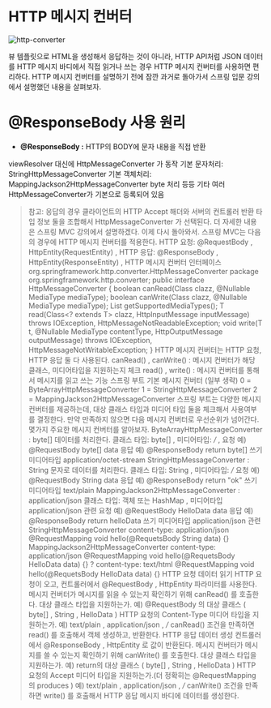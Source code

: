 HTTP 메시지 컨버터
======================  

![http-converter](https://user-images.githubusercontent.com/50267433/128208586-83a1086f-a38d-4851-961d-068008d77fcb.PNG)


뷰 템플릿으로 HTML을 생성해서 응답하는 것이 아니라, HTTP API처럼 JSON 데이터를 HTTP 메시지
바디에서 직접 읽거나 쓰는 경우 HTTP 메시지 컨버터를 사용하면 편리하다.
HTTP 메시지 컨버터를 설명하기 전에 잠깐 과거로 돌아가서 스프링 입문 강의에서 설명했던 내용을
살펴보자.

# @ResponseBody 사용 원리    
  
* **@ResponseBody :** HTTP의 BODY에 문자 내용을 직접 반환

viewResolver 대신에 HttpMessageConverter 가 동작
기본 문자처리: StringHttpMessageConverter
기본 객체처리: MappingJackson2HttpMessageConverter
byte 처리 등등 기타 여러 HttpMessageConverter가 기본으로 등록되어 있음
> 참고: 응답의 경우 클라이언트의 HTTP Accept 해더와 서버의 컨트롤러 반환 타입 정보 둘을 조합해서
HttpMessageConverter 가 선택된다. 더 자세한 내용은 스프링 MVC 강의에서 설명하겠다.
이제 다시 돌아와서.
스프링 MVC는 다음의 경우에 HTTP 메시지 컨버터를 적용한다.
HTTP 요청: @RequestBody , HttpEntity(RequestEntity) ,
HTTP 응답: @ResponseBody , HttpEntity(ResponseEntity) ,
HTTP 메시지 컨버터 인터페이스
org.springframework.http.converter.HttpMessageConverter
package org.springframework.http.converter;
public interface HttpMessageConverter<T> {
boolean canRead(Class<?> clazz, @Nullable MediaType mediaType);
boolean canWrite(Class<?> clazz, @Nullable MediaType mediaType);
List<MediaType> getSupportedMediaTypes();
T read(Class<? extends T> clazz, HttpInputMessage inputMessage)
throws IOException, HttpMessageNotReadableException;
void write(T t, @Nullable MediaType contentType, HttpOutputMessage
outputMessage)
throws IOException, HttpMessageNotWritableException;
}
HTTP 메시지 컨버터는 HTTP 요청, HTTP 응답 둘 다 사용된다.
canRead() , canWrite() : 메시지 컨버터가 해당 클래스, 미디어타입을 지원하는지 체크
read() , write() : 메시지 컨버터를 통해서 메시지를 읽고 쓰는 기능
스프링 부트 기본 메시지 컨버터
(일부 생략)
0 = ByteArrayHttpMessageConverter
1 = StringHttpMessageConverter
2 = MappingJackson2HttpMessageConverter
스프링 부트는 다양한 메시지 컨버터를 제공하는데, 대상 클래스 타입과 미디어 타입 둘을 체크해서
사용여부를 결정한다. 만약 만족하지 않으면 다음 메시지 컨버터로 우선순위가 넘어간다.
몇가지 주요한 메시지 컨버터를 알아보자.
ByteArrayHttpMessageConverter : byte[] 데이터를 처리한다.
클래스 타입: byte[] , 미디어타입: */* ,
요청 예) @RequestBody byte[] data
응답 예) @ResponseBody return byte[] 쓰기 미디어타입 application/octet-stream
StringHttpMessageConverter : String 문자로 데이터를 처리한다.
클래스 타입: String , 미디어타입: */*
요청 예) @RequestBody String data
응답 예) @ResponseBody return "ok" 쓰기 미디어타입 text/plain
MappingJackson2HttpMessageConverter : application/json
클래스 타입: 객체 또는 HashMap , 미디어타입 application/json 관련
요청 예) @RequestBody HelloData data
응답 예) @ResponseBody return helloData 쓰기 미디어타입 application/json 관련
StringHttpMessageConverter
content-type: application/json
@RequestMapping
void hello(@RequetsBody String data) {}
MappingJackson2HttpMessageConverter
content-type: application/json
@RequestMapping
void hello(@RequetsBody HelloData data) {}
?
content-type: text/html
@RequestMapping
void hello(@RequetsBody HelloData data) {}
HTTP 요청 데이터 읽기
HTTP 요청이 오고, 컨트롤러에서 @RequestBody , HttpEntity 파라미터를 사용한다.
메시지 컨버터가 메시지를 읽을 수 있는지 확인하기 위해 canRead() 를 호출한다.
대상 클래스 타입을 지원하는가.
예) @RequestBody 의 대상 클래스 ( byte[] , String , HelloData )
HTTP 요청의 Content-Type 미디어 타입을 지원하는가.
예) text/plain , application/json , */*
canRead() 조건을 만족하면 read() 를 호출해서 객체 생성하고, 반환한다.
HTTP 응답 데이터 생성
컨트롤러에서 @ResponseBody , HttpEntity 로 값이 반환된다.
메시지 컨버터가 메시지를 쓸 수 있는지 확인하기 위해 canWrite() 를 호출한다.
대상 클래스 타입을 지원하는가.
예) return의 대상 클래스 ( byte[] , String , HelloData )
HTTP 요청의 Accept 미디어 타입을 지원하는가.(더 정확히는 @RequestMapping 의 produces )
예) text/plain , application/json , */*
canWrite() 조건을 만족하면 write() 를 호출해서 HTTP 응답 메시지 바디에 데이터를 생성한다.
